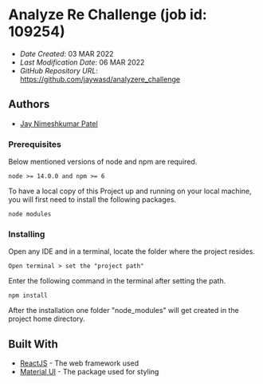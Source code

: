# Analyze Re Challenge (job id: 109254)

* *Date Created*: 03 MAR 2022
* *Last Modification Date*: 06 MAR 2022
* *GitHub Repository URL*: <https://github.com/jaywasd/analyzere_challenge>

## Authors

* [Jay Nimeshkumar Patel](jy982893@dal.ca)

### Prerequisites
Below mentioned versions of node and npm are required.
```
node >= 14.0.0 and npm >= 6
```
To have a local copy of this Project up and running on your local machine, you will first need to install the following packages.
```
node modules
```
### Installing

Open any IDE and in a terminal, locate the folder where the project resides.

```
Open terminal > set the "project path"
```

Enter the following command in the terminal after setting the path.
```
npm install
```

After the installation one folder "node_modules" will get created in the project home directory.

## Built With

* [ReactJS](https://reactjs.org/docs/getting-started.html) - The web framework used
* [Material UI](https://mui.com/getting-started/installation/) - The package used for styling

